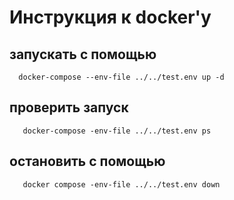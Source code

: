 # Инструкция к docker'у

## запускать с помощью

```shell
  docker-compose --env-file ../../test.env up -d
```

## проверить запуск

```shell
   docker-compose -env-file ../../test.env ps
```

## остановить с помощью

```shell
   docker compose -env-file ../../test.env down
```